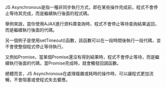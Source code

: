 

JS Asynchronous是指一種非同步執行方式，即在某些操作完成前，程式不會停止等待其完成，而是繼續執行後面的程式碼。

舉例來說，當你使用AJAX進行資料庫查詢時，程式不會停止等待查詢結果返回，而是繼續執行後面的代碼。

另一個例子是使用setTimeout()函數，該函數可以在一段時間後執行一段代碼，並不會使整個程式停止等待執行。

又例如Promise，當某個Promise還沒有得到結果時，程式不會停止等待，而是繼續執行後面的代碼，當Promise完成時，就會觸發回調函數。

總體而言，JS Asynchronous在處理複雜或耗時的操作時，可以讓程式更加流暢，不會阻塞或使程式失去響應。